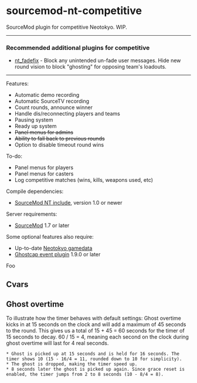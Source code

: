 # sourcemod-nt-competitive

SourceMod plugin for competitive Neotokyo. WIP.

* * *

### Recommended additional plugins for competitive
* [nt_fadefix](https://github.com/Rainyan/sourcemod-nt-fadefix) - Block any unintended un-fade user messages. Hide new round vision to block "ghosting" for opposing team's loadouts.

* * *

Features:
- Automatic demo recording
- Automatic SourceTV recording
- Count rounds, announce winner
- Handle dis/reconnecting players and teams
- Pausing system
- Ready up system
- ~~Panel menus for admins~~
- ~~Ability to fall back to previous rounds~~
- Option to disable timeout round wins

To-do:
- Panel menus for players
- Panel menus for casters
- Log competitive matches (wins, kills, weapons used, etc)

Compile dependencies:
- <a target="_blank" href="https://github.com/softashell/sourcemod-nt-include">SourceMod NT include</a>, version 1.0 or newer

Server requirements:
- <a target="_blank" href="http://www.sourcemod.net/downloads.php?branch=stable">SourceMod</a> 1.7 or later

Some optional features also require:
- Up-to-date <a target="_blank" href="https://github.com/alliedmodders/sourcemod/tree/master/gamedata">Neotokyo gamedata</a>
- <a target="_blank" href="https://github.com/softashell/nt-sourcemod-plugins">Ghostcap event plugin</a> 1.9.0 or later

Foo

## Cvars

## Ghost overtime
To illustrate how the timer behaves with default settings:
Ghost overtime kicks in at 15 seconds on the clock and will add a maximum of 45 seconds to the round. This gives us a total of 15 + 45 = 60 seconds for the timer of 15 seconds to decay. 60 / 15 = 4, meaning each second on the clock during ghost overtime will last for 4 real seconds.

    * Ghost is picked up at 15 seconds and is held for 16 seconds. The timer shows 10 (15 - 16/4 = 11, rounded down to 10 for simplicity).
    * The ghost is dropped, making the timer speed up.
    * 8 seconds later the ghost is picked up again. Since grace reset is enabled, the timer jumps from 2 to 8 seconds (10 - 8/4 = 8).
